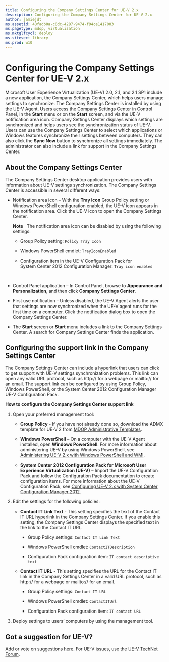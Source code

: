 ```yaml
---
title: Configuring the Company Settings Center for UE-V 2.x
description: Configuring the Company Settings Center for UE-V 2.x
author: jamiejdt
ms.assetid: 48fadb0a-c0dc-4287-9474-f94ce1417003
ms.pagetype: mdop, virtualization
ms.mktglfcycl: deploy
ms.sitesec: library
ms.prod: w10
---
```



# Configuring the Company Settings Center for UE-V 2.x


Microsoft User Experience Virtualization (UE-V) 2.0, 2.1, and 2.1 SP1 include a new application, the Company Settings Center, which helps users manage settings to synchronize. The Company Settings Center is installed by using the UE-V Agent. Users access the Company Settings Center in Control Panel, in the **Start** menu or on the **Start** screen, and via the UE-V notification area icon. Company Settings Center displays which settings are synchronized and helps users see the synchronization status of UE-V. Users can use the Company Settings Center to select which applications or Windows features synchronize their settings between computers. They can also click the **Sync Now** button to synchronize all settings immediately. The administrator can also include a link for support in the Company Settings Center.

## About the Company Settings Center


The Company Settings Center desktop application provides users with information about UE-V settings synchronization. The Company Settings Center is accessible in several different ways:

-   Notification area icon – With the **Tray Icon** Group Policy setting or Windows PowerShell configuration enabled, the UE-V icon appears in the notification area. Click the UE-V icon to open the Company Settings Center.

    **Note**  
    The notification area icon can be disabled by using the following settings:

    -   Group Policy setting: `Policy Tray Icon`

    -   Windows PowerShell cmdlet: `TrayIconEnabled`

    -   Configuration item in the UE-V Configuration Pack for System Center 2012 Configuration Manager: `Tray icon enabled`

     

-   Control Panel application – In Control Panel, browse to **Appearance and Personalization**, and then click **Company Settings Center**.

-   First use notification – Unless disabled, the UE-V Agent alerts the user that settings are now synchronized when the UE-V agent runs for the first time on a computer. Click the notification dialog box to open the Company Settings Center.

-   The **Start** screen or **Start** menu includes a link to the Company Settings Center. A search for Company Settings Center finds the application.

## Configuring the support link in the Company Settings Center


The Company Settings Center can include a hyperlink that users can click to get support with UE-V settings synchronization problems. This link can open any valid URL protocol, such as http:// for a webpage or mailto:// for an email. The support link can be configured by using Group Policy, Windows PowerShell, or the System Center 2012 Configuration Manager UE-V Configuration Pack.

**How to configure the Company Settings Center support link**

1.  Open your preferred management tool:

    -   **Group Policy** - If you have not already done so, download the ADMX template for UE-V 2 from [MDOP Administrative Templates](https://go.microsoft.com/fwlink/p/?LinkId=393941).

    -   **Windows PowerShell** – On a computer with the UE-V Agent installed, open **Windows PowerShell**. For more information about administering UE-V by using Windows PowerShell, see [Administering UE-V 2.x with Windows PowerShell and WMI](administering-ue-v-2x-with-windows-powershell-and-wmi-both-uevv2.md).

    -   **System Center 2012 Configuration Pack for Microsoft User Experience Virtualization (UE-V)** – Import the UE-V Configuration Pack and follow the Configuration Pack documentation to create configuration items. For more information about the UE-V Configuration Pack, see [Configuring UE-V 2.x with System Center Configuration Manager 2012](configuring-ue-v-2x-with-system-center-configuration-manager-2012-both-uevv2.md).

2.  Edit the settings for the following policies:

    -   **Contact IT Link Text** - This setting specifies the text of the Contact IT URL hyperlink in the Company Settings Center. If you enable this setting, the Company Settings Center displays the specified text in the link to the Contact IT URL.

        -   Group Policy settings: `Contact IT Link Text`

        -   Windows PowerShell cmdlet: `ContactITDescription`

        -   Configuration Pack configuration item: `IT contact descriptive text`

    -   **Contact IT URL** - This setting specifies the URL for the Contact IT link in the Company Settings Center in a valid URL protocol, such as http:// for a webpage or mailto:// for an email.

        -   Group Policy settings: `Contact IT URL`

        -   Windows PowerShell cmdlet: `ContactITUrl`

        -   Configuration Pack configuration item: `IT contact URL`

3.  Deploy settings to users’ computers by using the management tool.

## Got a suggestion for UE-V?


Add or vote on suggestions [here](http://uev.uservoice.com/forums/280428-microsoft-user-experience-virtualization). For UE-V issues, use the [UE-V TechNet Forum](https://social.technet.microsoft.com/Forums/home?forum=mdopuev).

 

 






